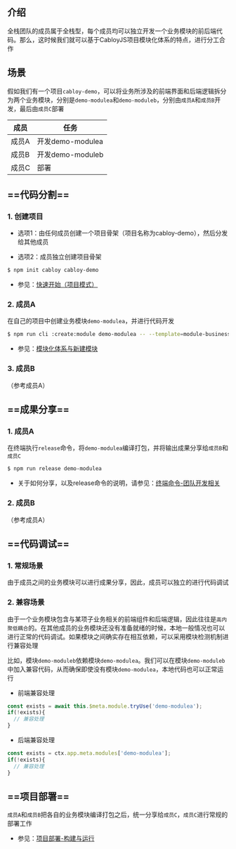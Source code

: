 ## 介绍

全栈团队的成员属于全栈型，每个成员均可以独立开发一个业务模块的前后端代码。那么，这时候我们就可以基于CabloyJS项目模块化体系的特点，进行分工合作

## 场景

假如我们有一个项目`cabloy-demo`，可以将业务所涉及的前端界面和后端逻辑拆分为两个业务模块，分别是`demo-modulea`和`demo-moduleb`，分别由`成员A`和`成员B`开发，最后由`成员C`部署

| 成员 | 任务 |
|----|----|
| 成员A | 开发demo-modulea |
| 成员B | 开发demo-moduleb |
| 成员C | 部署 |

## ==代码分割==

### 1\. 创建项目

* 选项1：由任何成员创建一个项目骨架（项目名称为cabloy-demo），然后分发给其他成员

* 选项2：成员独立创建项目骨架

``` bash
$ npm init cabloy cabloy-demo
```

* 参见：[快速开始（项目模式）](https://cabloy.com/zh-cn/articles/guide-quick-start.html)

### 2\. 成员A

在自己的项目中创建业务模块`demo-modulea`，并进行代码开发

``` bash
$ npm run cli :create:module demo-modulea -- --template=module-business --suite=
```

* 参见：[模块化体系与新建模块](https://cabloy.com/zh-cn/articles/module-create.html)

### 3\. 成员B

（参考成员A）

## ==成果分享==

### 1\. 成员A

在终端执行`release`命令，将`demo-modulea`编译打包，并将输出成果分享给`成员B`和`成员C`

``` bash
$ npm run release demo-modulea
```

* 关于如何分享，以及release命令的说明，请参见：[终端命令-团队开发相关](https://cabloy.com/zh-cn/articles/terminal-team.html)

### 2\. 成员B

（参考成员A）

## ==代码调试==

### 1\. 常规场景

由于成员之间的业务模块可以进行成果分享，因此，成员可以独立的进行代码调试

### 2\. 兼容场景

由于一个业务模块包含与某项子业务相关的前端组件和后端逻辑，因此往往是`高内聚低耦合`的。在其他成员的业务模块还没有准备就绪的时候，本地一般情况也可以进行正常的代码调试。如果模块之间确实存在相互依赖，可以采用模块检测机制进行兼容处理

比如，模块`demo-moduleb`依赖模块`demo-modulea`。我们可以在模块`demo-moduleb`中加入兼容代码，从而确保即使没有模块`demo-modulea`，本地代码也可以正常运行

* 前端兼容处理

``` javascript
const exists = await this.$meta.module.tryUse('demo-modulea');
if(!exists){
  // 兼容处理
}
```

* 后端兼容处理

``` javascript
const exists = ctx.app.meta.modules['demo-modulea'];
if(!exists){
  // 兼容处理
}
```

## ==项目部署==

`成员A`和`成员B`把各自的业务模块编译打包之后，统一分享给`成员C`，`成员C`进行常规的部署工作

* 参见：[项目部署-构建与运行](https://cabloy.com/zh-cn/articles/build-and-run.html)